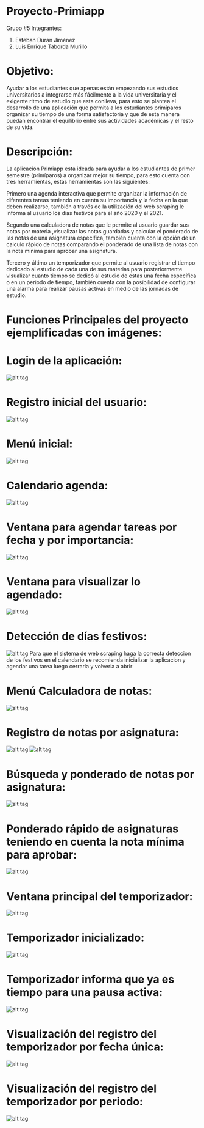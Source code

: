 # Proyecto-Primiapp

Grupo #5
Integrantes:
1. Esteban Duran Jiménez
2. Luis Enrique Taborda Murillo

# Objetivo:
Ayudar a los estudiantes que apenas están empezando sus estudios universitarios a integrarse más fácilmente a la vida universitaria y el exigente ritmo de estudio que esta conlleva, para esto se plantea el desarrollo de una aplicación que permita a los estudiantes primíparos organizar su tiempo de una forma satisfactoria y que de esta manera puedan encontrar el equilibrio entre sus actividades académicas y el resto de su vida.

# Descripción:
La aplicación Primiapp esta ideada para ayudar a los estudiantes de primer semestre (primíparos) a organizar mejor su tiempo, para esto cuenta con tres herramientas, estas herramientas son las siguientes:

Primero una agenda interactiva que permite organizar la información de diferentes tareas teniendo en cuenta su importancia y la fecha en la que deben realizarse, también a través de la utilización  del web scraping le informa al usuario los días festivos para el año 2020 y el 2021.

Segundo una calculadora de notas que le permite al usuario guardar sus notas por materia ,visualizar las notas guardadas y calcular el ponderado de las notas de una asignatura especifica, también cuenta con la opción de un calculo rápido de notas comparando el ponderado de una lista de notas con la nota mínima para aprobar una asignatura.

Tercero y último un temporizador que permite al usuario registrar el tiempo dedicado al estudio de cada una de sus materias para posteriormente visualizar cuanto tiempo se dedicó al estudio de estas una fecha específica o en un periodo de tiempo, también cuenta con la posibilidad de configurar una alarma para realizar pausas activas en medio de las jornadas de estudio.

# Funciones Principales del proyecto ejemplificadas con imágenes:


# Login de la aplicación:

![alt tag](https://github.com/eduran777/Proyecto-Primiapp/blob/main/Primiapp_Imagenes/Login.PNG?raw=true) 

# Registro inicial del usuario:

![alt tag](https://github.com/eduran777/Proyecto-Primiapp/blob/main/Primiapp_Imagenes/Se%20un%20primi%20amigo%20(registro).PNG?raw=true) 

# Menú inicial:

![alt tag](https://github.com/eduran777/Proyecto-Primiapp/blob/main/Primiapp_Imagenes/08b5c217-ea19-44fc-a5d8-b41dbc581153.jpeg?raw=true) 

# Calendario agenda:

![alt tag](https://github.com/eduran777/Proyecto-Primiapp/blob/main/Primiapp_Imagenes/Agenda%20-Calendario.PNG?raw=true)

# Ventana para agendar tareas por fecha y por importancia:

![alt tag](https://github.com/eduran777/Proyecto-Primiapp/blob/main/Primiapp_Imagenes/Guardando.PNG?raw=true)

# Ventana para visualizar lo agendado:

![alt tag](https://github.com/eduran777/Proyecto-Primiapp/blob/main/Primiapp_Imagenes/Agendado.PNG?raw=true)


# Detección de días festivos:

![alt tag](https://github.com/eduran777/Proyecto-Primiapp/blob/main/Primiapp_Imagenes/fc49dfdf-c1e4-4613-a166-32a674728468.jpeg?raw=true)
Para que el sistema de web scraping haga la correcta deteccion de los festivos en el calendario se recomienda inicializar la aplicacion y agendar una tarea luego cerrarla y volverla a abrir 



# Menú Calculadora de notas:

![alt tag](https://github.com/eduran777/Proyecto-Primiapp/blob/main/Primiapp_Imagenes/Menu%20de%20notas.PNG?raw=true)

# Registro de notas por asignatura:

![alt tag](https://github.com/eduran777/Proyecto-Primiapp/blob/main/Primiapp_Imagenes/Notas%20por%20materia.PNG?raw=true)
![alt tag](https://github.com/eduran777/Proyecto-Primiapp/blob/main/Primiapp_Imagenes/Registro%20Notas.PNG?raw=true)

# Búsqueda y ponderado de notas por asignatura:

![alt tag](https://github.com/eduran777/Proyecto-Primiapp/blob/main/Primiapp_Imagenes/Ponderaro%20y%20busqueda.PNG?raw=true)

# Ponderado rápido de asignaturas teniendo en cuenta la nota mínima para aprobar:

![alt tag](https://github.com/eduran777/Proyecto-Primiapp/blob/main/Primiapp_Imagenes/Ponderado%20rapido.PNG?raw=true)

# Ventana principal del temporizador:

![alt tag](https://github.com/eduran777/Proyecto-Primiapp/blob/main/Primiapp_Imagenes/Temporizador.PNG?raw=true)

# Temporizador inicializado:

![alt tag](https://github.com/eduran777/Proyecto-Primiapp/blob/main/Primiapp_Imagenes/Temporizador%202.PNG?raw=true)

# Temporizador informa que ya es tiempo para una pausa activa:

![alt tag](https://github.com/eduran777/Proyecto-Primiapp/blob/main/Primiapp_Imagenes/Ya%20puede%20tomar%20un%20descanso.PNG?raw=true)

# Visualización del registro del temporizador por fecha única:

![alt tag](https://github.com/eduran777/Proyecto-Primiapp/blob/main/Primiapp_Imagenes/Temporizado%20registro%202.PNG?raw=true)


# Visualización del registro del temporizador por periodo:

![alt tag](https://github.com/eduran777/Proyecto-Primiapp/blob/main/Primiapp_Imagenes/Registro%20temeporizdor%20IDS.PNG?raw)





























